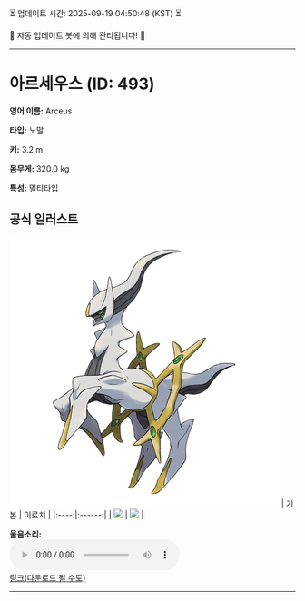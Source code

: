 
⏳ 업데이트 시간: 2025-09-19 04:50:48 (KST) ⏳

🤖 자동 업데이트 봇에 의해 관리됩니다! 🤖

---

# 아르세우스 (ID: 493)
**영어 이름:** Arceus

**타입:** 노말

**키:** 3.2 m

**몸무게:** 320.0 kg

**특성:** 멀티타입

## 공식 일러스트
![](https://raw.githubusercontent.com/PokeAPI/sprites/master/sprites/pokemon/other/official-artwork/493.png)
| 기본 | 이로치 |
|:----:|:------:|
| <img src="http://play.pokemonshowdown.com/sprites/ani/arceus.gif" width="200"> | <img src="http://play.pokemonshowdown.com/sprites/ani-shiny/arceus.gif" width="200"> |

**울음소리:**<br><audio controls src="https://raw.githubusercontent.com/PokeAPI/cries/main/cries/pokemon/latest/493.ogg"></audio><br> [링크(다운로드 될 수도)](https://raw.githubusercontent.com/PokeAPI/cries/main/cries/pokemon/latest/493.ogg)


---
